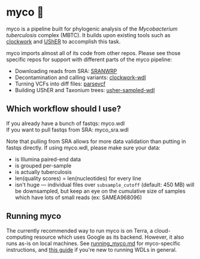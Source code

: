 # myco 🍄
myco is a pipeline built for phylogenic analysis of the _Mycobacterium tuberculosis_ complex (MBTC). It builds upon existing tools such as [clockwork](https://github.com/iqbal-lab-org/clockwork) and [UShER](https://www.nature.com/articles/s41588-021-00862-7) to accomplish this task.

myco imports almost all of its code from other repos. Please see those specific repos for support with different parts of the myco pipeline:
* Downloading reads from SRA: [SRANWRP](https://github.com/aofarrel/SRANWRP)
* Decontamination and calling variants: [clockwork-wdl](https://github.com/aofarrel/clockwork-wdl)
* Turning VCFs into diff files: [parsevcf](https://github.com/lilymaryam/parsevcf)
* Building UShER and Taxonium trees: [usher-sampled-wdl](https://github.com/aofarrel/usher-sampled-wdl)

## Which workflow should I use?
If you already have a bunch of fastqs: myco.wdl  
If you want to pull fastqs from SRA: myco_sra.wdl  

Note that pulling from SRA allows for more data validation than putting in fastqs directly. If using myco.wdl, please make sure your data:
* is Illumina paired-end data  
* is grouped per-sample  
* is actually tuberculosis  
* len(quality scores) = len(nucleotides) for every line  
* isn't huge — individual files over `subsample_cutoff` (default: 450 MB) will be downsampled, but keep an eye on the cumulative size of samples which have lots of small reads (ex: SAMEA968096)


## Running myco
The currently recommended way to run myco is on Terra, a cloud-computing resource which uses Google as its backend. However, it also runs as-is on local machines. See [running_myco.md](/doc/running_myco.md) for myco-specific instructions, and [this guide](https://github.com/ucsc-cgp/training-resources/blob/main/WDL/running_a_wdl.md) if you're new to running WDLs in general.
